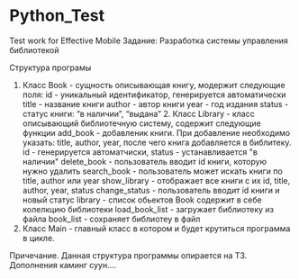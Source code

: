 # Python_Test
Test work for  Effective Mobile
Задание: Разработка системы управления библиотекой

Структура програмы
1. Класс Book  - сущность описывающая книгу, модержит следующие поля:
               id - уникальный идентификатор, генерируется автоматически
               title - название книги
               author - автор книги
               year - год издания
               status - статус книги: “в наличии”, “выдана”
   2. Класс Library - класс описывающий библиотечную систему, содержит следующие функции
                  add_book - добавленик книги. При добавление необходимо указать: title,
                             author, year, после чего книга
                             добавляется в библитеку. id - генерируется автоматчиски, 
                             status - устанавливается "в наличии"
                  delete_book - пользователь вводит id книги, которую нужно удалить
                  search_book - пользователь может искать книги по title, author или year
                  show_library - отображает все книги с их id, title, author, year, status
                  change_status - пользователь вводит id книги и новый статус
                  library - список обьектов Book содержит в себе колелкцию библиотеки
                  load_book_list - загружает библиотеку из файла
                  book_list - сохраняет библиотеу в файл
3. Класс Main - главный класс в котором и будет крутиться программа в цикле.



Причечание. Данная структура программы опирается на ТЗ. Дополнения каминг суун....
